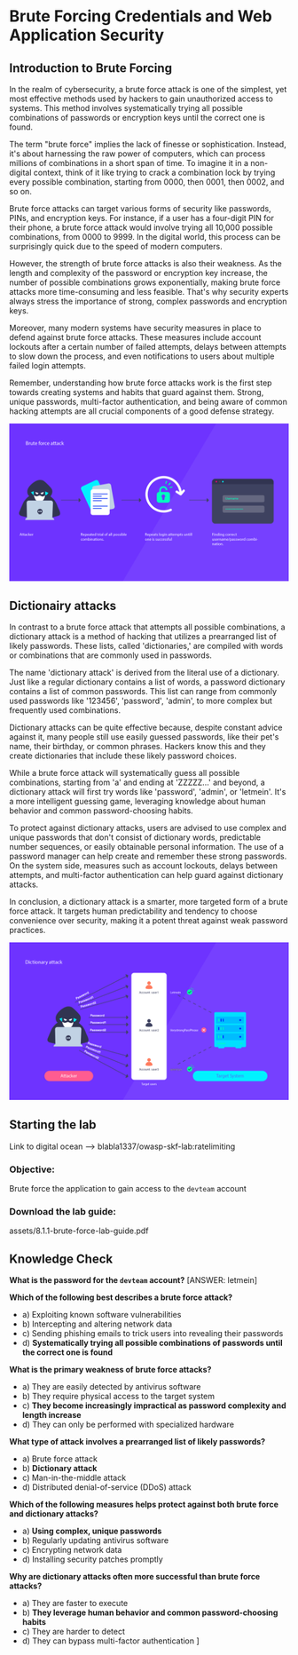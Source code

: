 # Brute Forcing Credentials and Web Application Security

## Introduction to Brute Forcing

In the realm of cybersecurity, a brute force attack is one of the simplest, yet most effective methods used by hackers to gain unauthorized access to systems. This method involves systematically trying all possible combinations of passwords or encryption keys until the correct one is found.

The term "brute force" implies the lack of finesse or sophistication. Instead, it's about harnessing the raw power of computers, which can process millions of combinations in a short span of time. To imagine it in a non-digital context, think of it like trying to crack a combination lock by trying every possible combination, starting from 0000, then 0001, then 0002, and so on.

Brute force attacks can target various forms of security like passwords, PINs, and encryption keys. For instance, if a user has a four-digit PIN for their phone, a brute force attack would involve trying all 10,000 possible combinations, from 0000 to 9999. In the digital world, this process can be surprisingly quick due to the speed of modern computers.

However, the strength of brute force attacks is also their weakness. As the length and complexity of the password or encryption key increase, the number of possible combinations grows exponentially, making brute force attacks more time-consuming and less feasible. That's why security experts always stress the importance of strong, complex passwords and encryption keys.

Moreover, many modern systems have security measures in place to defend against brute force attacks. These measures include account lockouts after a certain number of failed attempts, delays between attempts to slow down the process, and even notifications to users about multiple failed login attempts.

Remember, understanding how brute force attacks work is the first step towards creating systems and habits that guard against them. Strong, unique passwords, multi-factor authentication, and being aware of common hacking attempts are all crucial components of a good defense strategy.

![Brute force attack](assets/images/brute-force-attack.png)

## Dictionairy attacks

In contrast to a brute force attack that attempts all possible combinations, a dictionary attack is a method of hacking that utilizes a prearranged list of likely passwords. These lists, called 'dictionaries,' are compiled with words or combinations that are commonly used in passwords.

The name 'dictionary attack' is derived from the literal use of a dictionary. Just like a regular dictionary contains a list of words, a password dictionary contains a list of common passwords. This list can range from commonly used passwords like '123456', 'password', 'admin', to more complex but frequently used combinations.

Dictionary attacks can be quite effective because, despite constant advice against it, many people still use easily guessed passwords, like their pet's name, their birthday, or common phrases. Hackers know this and they create dictionaries that include these likely password choices.

While a brute force attack will systematically guess all possible combinations, starting from 'a' and ending at 'ZZZZZ…' and beyond, a dictionary attack will first try words like 'password', 'admin', or 'letmein'. It's a more intelligent guessing game, leveraging knowledge about human behavior and common password-choosing habits.

To protect against dictionary attacks, users are advised to use complex and unique passwords that don't consist of dictionary words, predictable number sequences, or easily obtainable personal information. The use of a password manager can help create and remember these strong passwords. On the system side, measures such as account lockouts, delays between attempts, and multi-factor authentication can help guard against dictionary attacks.

In conclusion, a dictionary attack is a smarter, more targeted form of a brute force attack. It targets human predictability and tendency to choose convenience over security, making it a potent threat against weak password practices.

![Dictionairy attack](assets/images/dictionairy-attack.png)

## Starting the lab

Link to digital ocean --> blabla1337/owasp-skf-lab:ratelimiting

### Objective:

Brute force the application to gain access to the `devteam` account

### Download the lab guide:

assets/8.1.1-brute-force-lab-guide.pdf

## Knowledge Check

**What is the password for the `devteam` account?**
[ANSWER: letmein]

**Which of the following best describes a brute force attack?**
   - a) Exploiting known software vulnerabilities
   - b) Intercepting and altering network data
   - c) Sending phishing emails to trick users into revealing their passwords
   - d) **Systematically trying all possible combinations of passwords until the correct one is found**

**What is the primary weakness of brute force attacks?**
   - a) They are easily detected by antivirus software
   - b) They require physical access to the target system
   - c) **They become increasingly impractical as password complexity and length increase**
   - d) They can only be performed with specialized hardware

**What type of attack involves a prearranged list of likely passwords?**
   - a) Brute force attack
   - b) **Dictionary attack**
   - c) Man-in-the-middle attack
   - d) Distributed denial-of-service (DDoS) attack

**Which of the following measures helps protect against both brute force and dictionary attacks?**
   - a) **Using complex, unique passwords**
   - b) Regularly updating antivirus software
   - c) Encrypting network data
   - d) Installing security patches promptly

**Why are dictionary attacks often more successful than brute force attacks?**
   - a) They are faster to execute
   - b) **They leverage human behavior and common password-choosing habits**
   - c) They are harder to detect
   - d) They can bypass multi-factor authentication
] 